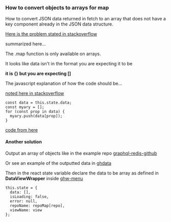 

### How to convert objects to arrays for map

How to convert JSON data returned in fetch to an array that does not
have a key component already in the JSON data structure.

[Here is the problem stated in stackoverflow](https://stackoverflow.com/questions/30142361/react-js-uncaught-typeerror-this-props-data-map-is-not-a-function)

summarized here...

The .map function is only available on arrays.

It looks like data isn't in the format you are expecting it to be

**it is {} but you are expecting []**

The javascript explanation of how the code should be...

[noted here in stackoverflow](https://stackoverflow.com/questions/11922383/access-process-nested-objects-arrays-or-json)

```
const data = this.state.data;
const myary = [];
for (const prop in data) {
  myary.push(data[prop]);
}
```

[code from here](https://github.com/stormasm/mui-demos/blob/master/checkboxlist/src/CheckboxList-gh.js)

#### Another solution

Output an array of objects
like in the example repo
[graphql-redis-github](https://github.com/stormasm/graphql-redis-github)

Or see an example of the outputted data in
[ghdata](https://github.com/stormasm/ghdata)

Then in the react state variable declare the data to be array
as defined in **DataViewWrapper** inside
[ghw-menu](https://github.com/stormasm/ghw-menu)

```
this.state = {
  data: [],
  isLoading: false,
  error: null,
  repoName: repoMap[repo],
  viewName: view
};
```

